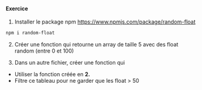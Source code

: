 #### Exercice

1. Installer le package npm https://www.npmjs.com/package/random-float

```bash
npm i random-float
```

2. Créer une fonction qui retourne un array de taille 5 avec des float random (entre 0 et 100)

3. Dans un autre fichier, créer une fonction qui

- Utiliser la fonction créée en **2.**
- Filtre ce tableau pour ne garder que les float > 50
